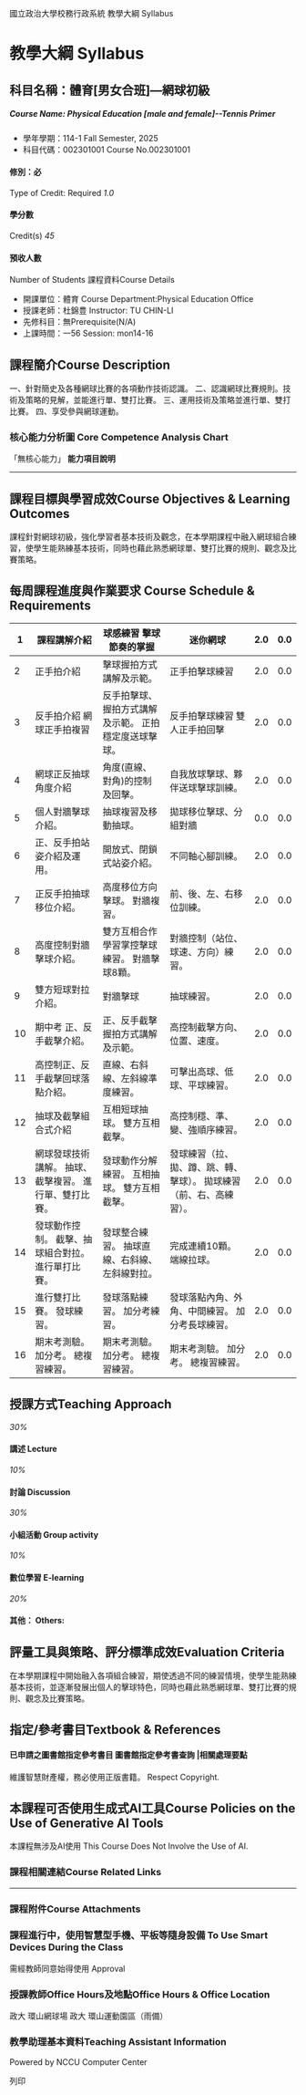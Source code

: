 國立政治大學校務行政系統 教學大綱 Syllabus
# 教學大綱 Syllabus
##  科目名稱：體育[男女合班]—網球初級 
#####  Course Name: Physical Education [male and female]--Tennis Primer
  * 學年學期：114-1 Fall Semester, 2025 
  * 科目代碼：002301001 Course No.002301001


#### 修別：必
Type of Credit: Required 
_1.0_
#### 學分數
Credit(s)
_45_
#### 預收人數
Number of Students
課程資料Course Details
  * 開課單位：體育 Course Department:Physical Education Office 
  * 授課老師：杜錦豊 Instructor: TU CHIN-LI 
  * 先修科目：無Prerequisite(N/A)
  * 上課時間：一56 Session: mon14-16


##  課程簡介Course Description
一、針對簡史及各種網球比賽的各項動作技術認識。
二、認識網球比賽規則。技術及策略的見解，並能進行單、雙打比賽。
三、運用技術及策略並進行單、雙打比賽。
四、享受參與網球運動。
###  核心能力分析圖 Core Competence Analysis Chart
「無核心能力」 
**能力項目說明**
* * *
##  課程目標與學習成效Course Objectives & Learning Outcomes 
課程針對網球初級，強化學習者基本技術及觀念，在本學期課程中融入網球組合練習，使學生能熟練基本技術，同時也藉此熟悉網球單、雙打比賽的規則、觀念及比賽策略。
##  每周課程進度與作業要求 Course Schedule & Requirements
1 |  課程講解介紹 |  球感練習 擊球節奏的掌握 |  迷你網球 |  2.0 |  0.0  
---|---|---|---|---|---  
2 |  正手拍介紹 |  擊球握拍方式講解及示範。 |  正手拍擊球練習 |  2.0 |  0.0  
3 |  反手拍介紹 網球正手拍複習 |  反手拍擊球、握拍方式講解及示範。 正拍穩定度送球擊球。 |  反手拍擊球練習 雙人正手拍回擊 |  2.0 |  0.0  
4 |  網球正反抽球角度介紹 |  角度(直線、對角)的控制及回擊。 |  自我放球擊球、夥伴送球擊球訓練。 |  2.0 |  0.0  
5 |  個人對牆擊球介紹。 |  抽球複習及移動抽球。 |  拋球移位擊球、分組對牆 |  0.0 |  0.0  
6 |  正、反手拍站姿介紹及運用。 |  開放式、閉鎖式站姿介紹。 |  不同軸心腳訓練。 |  2.0 |  0.0  
7 |  正反手拍抽球移位介紹。 |  高度移位方向擊球。 對牆複習。 |  前、後、左、右移位訓練。 |  2.0 |  0.0  
8 |  高度控制對牆擊球介紹。 |  雙方互相合作學習掌控擊球練習。 對牆擊球8顆。 |  對牆控制（站位、球速、方向）練習。 |  2.0 |  0.0  
9 |  雙方短球對拉介紹。 |  對牆擊球 |  抽球練習。 |  2.0 |  0.0  
10 |  期中考 正、反手截擊介紹。 |  正、反手截擊握拍方式講解及示範。 |  高控制截擊方向、位置、速度。 |  2.0 |  0.0  
11 |  高控制正、反手截擊回球落點介紹。 |  直線、右斜線、左斜線準度練習。 |  可擊出高球、低球、平球練習。 |  2.0 |  0.0  
12 |  抽球及截擊組合式介紹 |  互相短球抽球。 雙方互相截擊。 |  高控制穩、準、變、強順序練習。 |  2.0 |  0.0  
13 |  網球發球技術講解。 抽球、截擊複習。 進行單、雙打比賽。 |  發球動作分解練習。 互相抽球。 雙方互相截擊。 |  發球練習（拉、拋、蹲、跳、轉、擊球）。 拋球練習（前、右、高練習）。 |  2.0 |  0.0  
14 |  發球動作控制。 截擊、抽球組合對拉。 進行單打比賽。 |  發球整合練習。 抽球直線、右斜線、左斜線對拉。 |  完成連續10顆。 端線拉球。 |  2.0 |  0.0  
15 |  進行雙打比賽。 發球練習。 |  發球落點練習。 加分考練習。 |  發球落點內角、外角、中間練習。 加分考長球練習。 |  2.0 |  0.0  
16 |  期末考測驗。 加分考。 總複習練習。 |  期末考測驗。 加分考。 總複習練習。 |  期末考測驗。 加分考。 總複習練習。 |  2.0 |  0.0  
##  授課方式Teaching Approach
_30%_
####  講述 Lecture
_10%_
####  討論 Discussion
_30%_
####  小組活動 Group activity
_10%_
####  數位學習 E-learning
_20%_
####  其他： Others:
##  評量工具與策略、評分標準成效Evaluation Criteria
在本學期課程中開始融入各項組合練習，期使透過不同的練習情境，使學生能熟練基本技術，並逐漸發展出個人的擊球特色，同時也藉此熟悉網球單、雙打比賽的規則、觀念及比賽策略。
##  指定/參考書目Textbook & References
####  已申請之圖書館指定參考書目  圖書館指定參考書查詢 |相關處理要點
維護智慧財產權，務必使用正版書籍。 Respect Copyright.
##  本課程可否使用生成式AI工具Course Policies on the Use of Generative AI Tools
本課程無涉及AI使用 This Course Does Not Involve the Use of AI.
###  課程相關連結Course Related Links
* * *
###  課程附件Course Attachments
###  課程進行中，使用智慧型手機、平板等隨身設備 To Use Smart Devices During the Class
需經教師同意始得使用  Approval
###  授課教師Office Hours及地點Office Hours & Office Location
政大 環山網球場
政大 環山運動園區（雨備）
###  教學助理基本資料Teaching Assistant Information
Powered by NCCU Computer Center
  
列印
